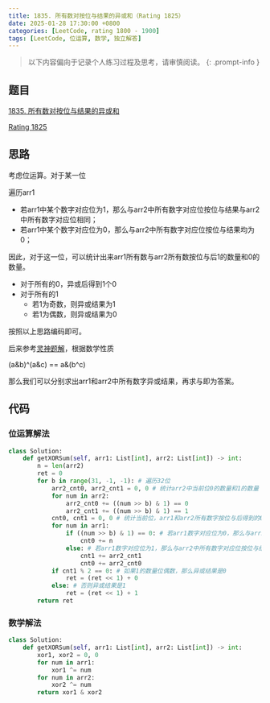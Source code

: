 ```yaml
---
title: 1835. 所有数对按位与结果的异或和（Rating 1825）
date: 2025-01-28 17:30:00 +0800
categories: [LeetCode, rating 1800 - 1900]
tags: [LeetCode, 位运算, 数学, 独立解答]
---
```


> 以下内容偏向于记录个人练习过程及思考，请审慎阅读。
{: .prompt-info }

## 题目

[1835. 所有数对按位与结果的异或和](https://leetcode.cn/problems/find-xor-sum-of-all-pairs-bitwise-and)

[Rating 1825](https://zerotrac.github.io/leetcode_problem_rating/#/)

## 思路

考虑位运算。对于某一位

遍历arr1

- 若arr1中某个数字对应位为1，那么与arr2中所有数字对应位按位与结果与arr2中所有数字对应位相同；
- 若arr1中某个数字对应位为0，那么与arr2中所有数字对应位按位与结果均为0；

因此，对于这一位，可以统计出来arr1所有数与arr2所有数按位与后1的数量和0的数量。

- 对于所有的0，异或后得到1个0
- 对于所有的1
  - 若1为奇数，则异或结果为1
  - 若1为偶数，则异或结果为0

按照以上思路编码即可。

后来参考[灵神题解](https://leetcode.cn/problems/find-xor-sum-of-all-pairs-bitwise-and/solutions/728813/python-yi-xing-by-endlesscheng-007b/)，根据数学性质

(a&b)^(a&c) == a&(b^c)

那么我们可以分别求出arr1和arr2中所有数字异或结果，再求与即为答案。

## 代码

### 位运算解法

```python
class Solution:
    def getXORSum(self, arr1: List[int], arr2: List[int]) -> int:
        n = len(arr2)
        ret = 0
        for b in range(31, -1, -1): # 遍历32位
            arr2_cnt0, arr2_cnt1 = 0, 0 # 统计arr2中当前位0的数量和1的数量
            for num in arr2:
                arr2_cnt0 += ((num >> b) & 1) == 0
                arr2_cnt1 += ((num >> b) & 1) == 1
            cnt0, cnt1 = 0, 0 # 统计当前位，arr1和arr2所有数字按位与后得到的0的数量和1的数量
            for num in arr1:
                if ((num >> b) & 1) == 0: # 若arr1数字对应位为0，那么与arr2中所有数字对应位按位与结果均为0
                    cnt0 += n
                else: # 若arr1数字对应位为1，那么与arr2中所有数字对应位按位与结果与arr2中所有数字对应位相同
                    cnt1 += arr2_cnt1
                    cnt0 += arr2_cnt0
            if cnt1 % 2 == 0: # 如果1的数量位偶数，那么异或结果是0
                ret = (ret << 1) + 0
            else: # 否则异或结果是1
                ret = (ret << 1) + 1
        return ret
```

### 数学解法

```python
class Solution:
    def getXORSum(self, arr1: List[int], arr2: List[int]) -> int:
        xor1, xor2 = 0, 0
        for num in arr1:
            xor1 ^= num
        for num in arr2:
            xor2 ^= num
        return xor1 & xor2
```
